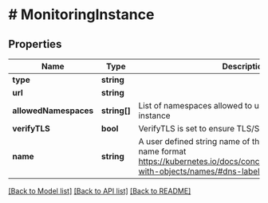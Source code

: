 # # MonitoringInstance

## Properties

Name | Type | Description | Notes
------------ | ------------- | ------------- | -------------
**type** | **string** |  |
**url** | **string** |  |
**allowedNamespaces** | **string[]** | List of namespaces allowed to use this monitoring instance |
**verifyTLS** | **bool** | VerifyTLS is set to ensure TLS/SSL verification. | [optional]
**name** | **string** | A user defined string name of the storage in the DNS name format https://kubernetes.io/docs/concepts/overview/working-with-objects/names/#dns-label-names |

[[Back to Model list]](../../README.md#models) [[Back to API list]](../../README.md#endpoints) [[Back to README]](../../README.md)
